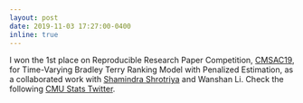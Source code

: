 ```yaml
---
layout: post
date: 2019-11-03 17:27:00-0400
inline: true
---
```


I won the 1st place on Reproducible Research Paper Competition, [CMSAC19](https://www.stat.cmu.edu/cmsac/conference/2019/), for Time-Varying Bradley Terry Ranking Model with Penalized Estimation, as a collaborated work with [Shamindra Shrotriya](https://www.shamindras.com/) and Wanshan Li. Check the following [CMU Stats Twitter](https://twitter.com/CMU_Stats/status/1191119690929754118?cxt=HHwWjMC67YnD2ochAAAA).
